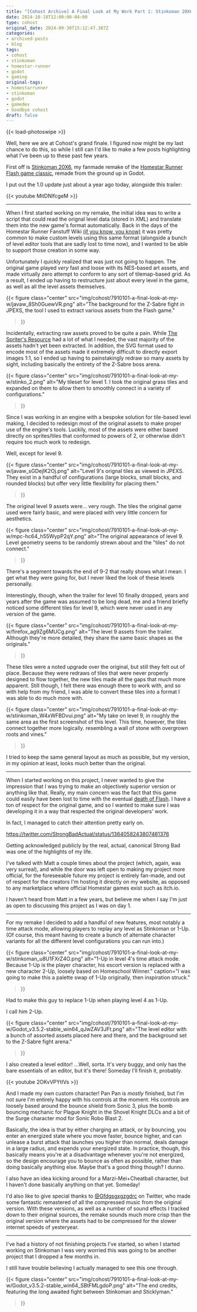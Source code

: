 ```yaml
---
title: "[Cohost Archive] A Final Look at My Work Part 1: Stinkoman 20X6 Remake"
date: 2024-10-18T12:00:00-04:00
type: cohost
original_date: 2024-09-30T15:12:47.387Z
categories:
- archived-posts
- blog
tags:
- cohost
- stinkoman
- homestar-runner
- godot
- gaming
original-tags:
- homestarrunner
- stinkoman
- godot
- gamedev
- Goodbye cohost
draft: false
---
```


{{< load-photoswipe >}}

Well, here we are at Cohost's grand finale. I figured now might be my last chance to do this, so while I still can I'd like to make a few posts highlighting what I've been up to these past few years.

First off is [Stinkoman 20X6](/projects/stinkoman/), my fanmade remake of the [Homestar Runner Flash game classic](https://homestarrunner.com/stinkogame), remade from the ground up in Godot.

I put out the 1.0 update just about a year ago today, alongside this trailer:

{{< youtube MitDNlfcgeM >}}

---

When I first started working on my remake, the initial idea was to write a script that could read the orignal level data (stored in XML) and translate them into the new game's format automatically. Back in the days of the Homestar Runner Fanstuff Wiki [\(if you know, you know\)](/thoughts/archives/cohost/4024711-my-history-with-the) it was pretty common to make custom levels using this same format (alongside a bunch of level editor tools that are sadly lost to time now), and I wanted to be able to support those creation in some way.

Unfortunately I quickly realized that was just not going to happen. The original game played *very* fast and loose with its NES-based art assets, and made virtually zero attempt to conform to any sort of tilemap-based grid. As a result, I ended up having to restructure just about every level in the game, as well as all the level assets themselves.

{{< figure
    class="center"
    src="img/cohost/7910101-a-final-look-at-my-w/javaw_8Sh0GuewVR.png"
    alt="The background for the Z-Sabre fight in JPEXS, the tool I used to extract various assets from the Flash game."
>}}

Incidentally, extracting raw assets proved to be quite a pain. While [The Spriter's Resource](https://www.spriters-resource.com/browser_games/stinkoman20x6/) had a lot of what I needed, the vast majority of the assets hadn't yet been extracted. In addition, the SVG format used to encode most of the assets made it extremely difficult to directly export images 1:1, so I ended up having to painstakingly redraw so many assets by sight, including basically the entirety of the Z-Sabre boss arena.

{{< figure
    class="center"
    src="img/cohost/7910101-a-final-look-at-my-w/stinko_2.png"
    alt="My tileset for level 1. I took the original grass tiles and expanded on them to allow them to smoothly connect in a variety of configurations."
>}}

Since I was working in an engine with a bespoke solution for tile-based level making, I decided to redesign most of the original assets to make proper use of the engine's tools. Luckily, most of the assets were either based directly on sprites/tiles that conformed to powers of 2, or otherwise didn't require too much work to redesign.

Well, except for level 9.

{{< figure
    class="center"
    src="img/cohost/7910101-a-final-look-at-my-w/javaw_sGDejlK2Oj.png"
    alt="Level 9's orignal tiles as viewed in JPEXS. They exist in a handful of configurations (large blocks, small blocks, and rounded blocks) but offer very little flexibility for placing them."
>}}

The original level 9 assets were... very rough. The tiles the original game used were fairly basic, and were placed with very little concern for aesthetics.

{{< figure
    class="center"
    src="img/cohost/7910101-a-final-look-at-my-w/mpc-hc64_h55WypP2qY.png"
    alt="The original appearance of level 9. Level geometry seems to be randomly strewn about and the \"tiles\" do not connect."
>}}

There's a segment towards the end of 9-2 that really shows what I mean. I get what they were going for, but I never liked the look of these levels personally.

Interestingly, though, when the trailer for level 10 finally dropped, years and years after the game was assumed to be long dead, me and a friend briefly noticed some different tiles for level 9, which were never used in any version of the game.

{{< figure
    class="center"
    src="img/cohost/7910101-a-final-look-at-my-w/firefox_ag9Zg6MUCg.png"
    alt="The level 9 assets from the trailer. Although they're more detailed, they share the same basic shapes as the originals."
>}}

These tiles were a noted upgrade over the original, but still they felt out of place. Because they were redraws of tiles that were never properly designed to flow together, the new tiles made all the gaps that much more apparent. Still though, I felt there was enough there to work with, and so with help from my friend, I was able to convert these tiles into a format I was able to do much more with.

{{< figure
    class="center"
    src="img/cohost/7910101-a-final-look-at-my-w/stinkoman_W4xWFBDvui.png"
    alt="My take on level 9, in roughly the same area as the first screenshot of this level. This time, however, the tiles connect together more logically. resembling a wall of stone with overgrown roots and vines."
>}}

I tried to keep the same general layout as much as possible, but my version, in my opinion at least, looks much better than the original.

---

When I started working on this project, I never wanted to give the impression that I was trying to make an objectively superior version or anything like that. Really, my main concern was the fact that this game could easily have been lost to time with the eventual [death of Flash](https://homestarrunner.com/toons/flash-is-dead). I have a ton of respect for the original game, and so I wanted to make sure I was developing it in a way that respected the original developers' work.

In fact, I managed to catch their attention pretty early on.

https://twitter.com/StrongBadActual/status/1364058243807461376

Getting acknowledged publicly by the real, actual, canonical Strong Bad was one of the highlights of my life.

I've talked with Matt a couple times about the project (which, again, was very surreal), and while the door was left open to making my project more official, for the foreseeable future my project is entirely fan-made, and out of respect for the creators I'm hosting it directly on my website, as opposed to any marketplace where official Homestar games exist such as itch.io.

I haven't heard from Matt in a few years, but believe me when I say I'm just as open to discussing this project as I was on day 1.

---

For my remake I decided to add a handful of new features, most notably a time attack mode, allowing players to replay any level as Stinkoman or 1-Up. (Of course, this meant having to create a bunch of alternate character variants for all the different level configurations you can run into.)

{{< figure
    class="center"
    src="img/cohost/7910101-a-final-look-at-my-w/stinkoman_u8U1FXrZ4O.png"
    alt="1-Up in level 4's time attack mode. Because 1-Up is the player character, his escort version is replaced with a new character 2-Up, loosely based on Homeschool Winner."
    caption="I was going to make this a palette swap of 1-Up originally, then inspiration struck."
>}}

Had to make this guy to replace 1-Up when playing level 4 as 1-Up.

I call him 2-Up.

{{< figure
    class="center"
    src="img/cohost/7910101-a-final-look-at-my-w/Godot_v3.5.2-stable_win64_qJwZAV3JFt.png"
    alt="The level editor with a bunch of assorted assets placed here and there, and the background set to the Z-Sabre fight arena."
>}}

I also created a level editor! ...Well, sorta. It's very buggy, and only has the bare essentials of an editor, but it's there! Someday I'll finish it, probably.

{{< youtube 2OKvVPYtIVs >}}

And I made my own custom character! Pan Pan is *mostly* finished, but I'm not sure I'm entirely happy with his controls at the moment. His controls are loosely based around the bounce shield from Sonic 3, plus the bomb bouncing mechanic for Plague Knight in the Shovel Knight DLCs and a bit of the Surge character mod for Sonic Robo Blast 2.

Basically, the idea is that by either charging an attack, or by bouncing, you enter an energized state where you move faster, bounce higher, and can unlease a burst attack that launches you higher than normal, deals damage in a large radius, and expends your energized state. In practice, though, this basically means you're at a disadvantage whenever you're not energized, so the design encourage you to bounce as often as possible, rather than doing basically anything else. Maybe that's a good thing though? I dunno.

I also have an idea kicking around for a Marzi-Mei+Cheatball character, but I haven't done basically anything on that yet. Someday!

I'd also like to give special thanks to [@Gfdgsgxgzgdrc](https://x.com/Gfdgsgxgzgdrc/status/1651421584618577931) on Twitter, who made some fantastic remastered of all the compressed music from the original version. With these versions, as well as a number of sound effects I tracked down to their original sources, the remake sounds much more crisp than the original version where the assets had to be compressed for the slower internet speeds of yesteryear.

---

I've had a history of not finishing projects I've started, so when I started working on Stinkoman I was very worried this was going to be another project that I dropped a few months in.

I still have trouble believing I actually managed to see this one through.

{{< figure
    class="center"
    src="img/cohost/7910101-a-final-look-at-my-w/Godot_v3.5.2-stable_win64_SBtFMLgdoP.png"
    alt="The end credits, featuring the long awaited fight between Stinkoman and Sticklyman."
>}}